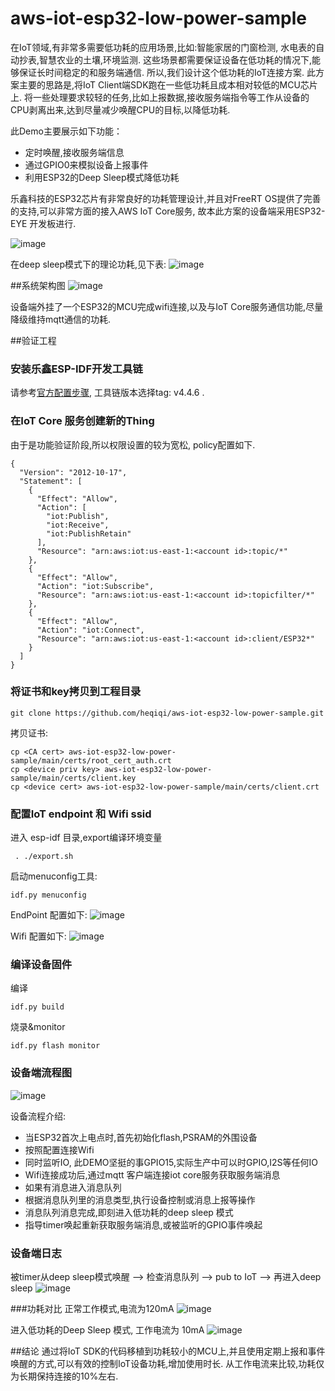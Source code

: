 # aws-iot-esp32-low-power-sample
在IoT领域,有非常多需要低功耗的应用场景,比如:智能家居的门窗检测, 水电表的自动抄表,智慧农业的土壤,环境监测. 这些场景都需要保证设备在低功耗的情况下,能够保证长时间稳定的和服务端通信.
所以,我们设计这个低功耗的IoT连接方案. 此方案主要的思路是,将IoT Client端SDK跑在一些低功耗且成本相对较低的MCU芯片上. 将一些处理要求较轻的任务,比如上报数据,接收服务端指令等工作从设备的CPU剥离出来,达到尽量减少唤醒CPU的目标,以降低功耗.

此Demo主要展示如下功能：
- 定时唤醒,接收服务端信息
- 通过GPIO0来模拟设备上报事件
- 利用ESP32的Deep Sleep模式降低功耗
  
乐鑫科技的ESP32芯片有非常良好的功耗管理设计,并且对FreeRT OS提供了完善的支持,可以非常方面的接入AWS IoT Core服务, 故本此方案的设备端采用ESP32-EYE 开发板进行.

![image](https://github.com/heqiqi/aws-iot-esp32-low-power-sample/blob/main/img/esp32-eye-devkit.png)

在deep sleep模式下的理论功耗,见下表:
![image](https://github.com/heqiqi/aws-iot-esp32-low-power-sample/blob/main/img/deepsleep-power.png)

##系统架构图
![image](https://github.com/heqiqi/aws-iot-esp32-low-power-sample/blob/main/img/architecture.png)

设备端外挂了一个ESP32的MCU完成wifi连接,以及与IoT Core服务通信功能,尽量降级维持mqtt通信的功耗.

##验证工程
### 安装乐鑫ESP-IDF开发工具链
请参考[官方配置步骤](https://docs.espressif.com/projects/esp-idf/en/stable/esp32/index.html), 工具链版本选择tag: v4.4.6 .

### 在IoT Core 服务创建新的Thing
由于是功能验证阶段,所以权限设置的较为宽松, policy配置如下.
```
{
  "Version": "2012-10-17",
  "Statement": [
    {
      "Effect": "Allow",
      "Action": [
        "iot:Publish",
        "iot:Receive",
        "iot:PublishRetain"
      ],
      "Resource": "arn:aws:iot:us-east-1:<account id>:topic/*"
    },
    {
      "Effect": "Allow",
      "Action": "iot:Subscribe",
      "Resource": "arn:aws:iot:us-east-1:<account id>:topicfilter/*"
    },
    {
      "Effect": "Allow",
      "Action": "iot:Connect",
      "Resource": "arn:aws:iot:us-east-1:<account id>:client/ESP32*"
    }
  ]
}
```

### 将证书和key拷贝到工程目录
```
git clone https://github.com/heqiqi/aws-iot-esp32-low-power-sample.git
```
拷贝证书:
```
cp <CA cert> aws-iot-esp32-low-power-sample/main/certs/root_cert_auth.crt
cp <device priv key> aws-iot-esp32-low-power-sample/main/certs/client.key
cp <device cert> aws-iot-esp32-low-power-sample/main/certs/client.crt
```

### 配置IoT endpoint 和 Wifi ssid
进入 esp-idf 目录,export编译环境变量
```
 . ./export.sh
```
启动menuconfig工具:
```
idf.py menuconfig
```

EndPoint 配置如下:
![image](https://github.com/heqiqi/aws-iot-esp32-low-power-sample/blob/main/img/iot-endpoint.png)

Wifi 配置如下:
![image](https://github.com/heqiqi/aws-iot-esp32-low-power-sample/blob/main/img/wifi-ssid.png)

### 编译设备固件

编译
```
idf.py build
```
烧录&monitor
```
idf.py flash monitor
```

### 设备端流程图
![image](https://github.com/heqiqi/aws-iot-esp32-low-power-sample/blob/main/img/ESP32-workflow.png)

设备流程介绍:
- 当ESP32首次上电点时,首先初始化flash,PSRAM的外围设备
- 按照配置连接Wifi
- 同时监听IO, 此DEMO坚挺的事GPIO15,实际生产中可以时GPIO,I2S等任何IO
- Wifi连接成功后,通过mqtt 客户端连接iot core服务获取服务端消息
- 如果有消息进入消息队列
- 根据消息队列里的消息类型,执行设备控制或消息上报等操作
- 消息队列消息完成,即刻进入低功耗的deep sleep 模式
- 指导timer唤起重新获取服务端消息,或被监听的GPIO事件唤起


### 设备端日志
被timer从deep sleep模式唤醒 --> 检查消息队列 --> pub to IoT --> 再进入deep sleep
![image](https://github.com/heqiqi/aws-iot-esp32-low-power-sample/blob/main/img/running-log.png)

###功耗对比
正常工作模式,电流为120mA
![image](https://github.com/heqiqi/aws-iot-esp32-low-power-sample/blob/main/img/high-current.png)

进入低功耗的Deep Sleep 模式, 工作电流为 10mA
![image](https://github.com/heqiqi/aws-iot-esp32-low-power-sample/blob/main/img/low-power-current.png)


##结论
通过将IoT SDK的代码移植到功耗较小的MCU上,并且使用定期上报和事件唤醒的方式,可以有效的控制IoT设备功耗,增加使用时长.
从工作电流来比较,功耗仅为长期保持连接的10%左右.
